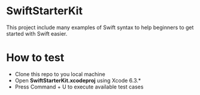 # SwiftStarterKit
This project include many examples of Swift syntax to help beginners to get started with Swift easier.

How to test
============
- Clone this repo to you local machine
- Open **SwiftStarterKit.xcodeproj** using Xcode 6.3.*
- Press Command + U to execute available test cases
